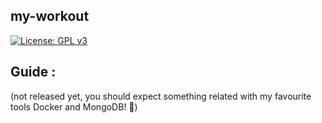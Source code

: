 ## my-workout

  [![License: GPL v3](https://img.shields.io/badge/License-GPLv3-blue.svg)](https://www.gnu.org/licenses/gpl-3.0)
  


## Guide :
(not released yet, you should expect something related with my favourite tools Docker and MongoDB! 🐳)
